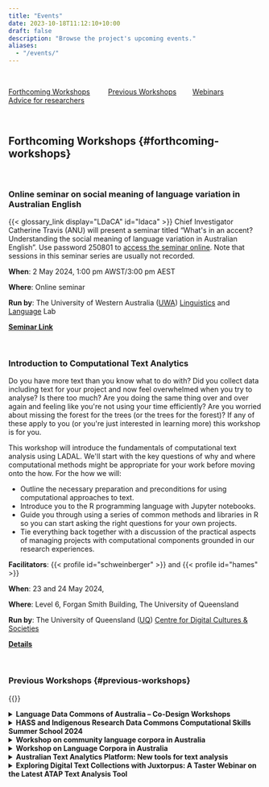 ```yaml
---
title: "Events"
date: 2023-10-18T11:12:10+10:00
draft: false
description: "Browse the project's upcoming events."
aliases:
  - "/events/"
---
```


<br>

[Forthcoming Workshops](#forthcoming-workshops) &emsp;&emsp;
[Previous Workshops](#previous-workshops)&emsp;&emsp;
[Webinars](#webinars) &emsp;&emsp;
[Advice for researchers](#advice) &emsp;&emsp;

<br>

## Forthcoming Workshops {#forthcoming-workshops}

<br>

### Online seminar on social meaning of language variation in Australian English

{{< glossary_link display="LDaCA" id="ldaca" >}} Chief Investigator Catherine Travis (ANU) will present a seminar titled “What's in an accent? Understanding the social meaning of language variation in Australian English”. Use password 250801 to [access the seminar online](https://uwa.zoom.us/j/6038975685?pwd=MEVGbE50dkFvT2M4NDl6YWFqL1pzdz09#success). Note that sessions in this seminar series are usually not recorded.

**When**: 2 May 2024, 1:00 pm AWST/3:00 pm AEST

**Where**: Online seminar

**Run by**: The University of Western Australia ([UWA](https://www.uwa.edu.au/)) [Linguistics](https://www.uwa.edu.au/schools/social-sciences/linguistics) and [Language](https://www.uwa.edu.au/schools/research/the-language-lab) Lab

**[Seminar Link](https://uwa.zoom.us/j/6038975685?pwd=MEVGbE50dkFvT2M4NDl6YWFqL1pzdz09#success)**

<br>

### Introduction to Computational Text Analytics

Do you have more text than you know what to do with? Did you collect data including text for your project and now feel overwhelmed when you try to analyse? Is there too much? Are you doing the same thing over and over again and feeling like you're not using your time efficiently? Are you worried about missing the forest for the trees (or the trees for the forest)? If any of these apply to you (or you're just interested in learning more) this workshop is for you.

This workshop will introduce the fundamentals of computational text analysis using LADAL. We'll start with the key questions of why and where computational methods might be appropriate for your work before moving onto the how. For the how we will:

- Outline the necessary preparation and preconditions for using computational approaches to text.
- Introduce you to the R programming language with Jupyter notebooks.
- Guide you through using a series of common methods and libraries in R so you can start asking the right questions for your own projects.
- Tie everything back together with a discussion of the practical aspects of managing projects with computational components grounded in our research experiences.

**Facilitators**: {{< profile id="schweinberger" >}} and {{< profile id="hames" >}}

**When**: 23 and 24 May 2024,

**Where**: Level 6, Forgan Smith Building, The University of Queensland

**Run by**: The University of Queensland ([UQ](https://www.uq.edu.au/)) [Centre for Digital Cultures & Societies](https://hass.uq.edu.au/Digital-Cultures-and-Societies)

**[Details](https://events.humanitix.com/introduction-to-computational-text-analytics-fm6j24un)**

<br>

### Previous Workshops {#previous-workshops}

{{<raw>}}

<details>
    <summary>
        <b>Language Data Commons of Australia – Co-Design Workshops</b>
    </summary>
    <p>
    The 2024 {{< glossary_link display="HASS" id="hass" >}} and Indigenous {{< glossary_link display="RDC" id="rdc" >}} Computational Skills Summer School aimed to empower participants with practical knowledge, build digital skills, and help inspire new research outcomes within these research communities.</p>

    <p>Participation wass aimed at researchers in the humanities, arts, social sciences and Indigenous fields of study. Themed streams explored geosocial and geospatial data applications in humanities, arts, social sciences, and Indigenous research, using {{< glossary_link display="ARDC" id="ardc" >}} {{< glossary_link display="tools" id="tools" >}} and services. Participants gained experience through seminars and workshops and were guided through hands-on use of free tools and platforms provided by the {{< glossary_link display="ARDC" id="ardc" >}} and its partners.</p>

    <p>For the {{< glossary_link display="ARDC" id="ardc" >}} Summer School, {{< glossary_link display="IDN" id="idn" >}} and LDaCA led a stream on the governance, management and usage of data, especially Indigenous data.</p>
    <ul>
    <li>A series of seminars will focus on sustainability, storage, usability and description of data.</li>
    <li>A case study will highlight how data is being managed for long-term access.</li>
    <li>A hands-on session will use {{< glossary_link display="Python" id="python" >}} code notebooks to analyse data.</li>

</ul>
<p>The case study and hands-on session will focus on geospatial aspects of data. Prior coding knowledge is not required for the hands-on session.</p>

<p><b><a href="https://www.eventbrite.com.au/e/language-data-commons-of-australia-co-design-workshops-tickets-802153060397" target="_blank">More information</a></b></p>

</details>

<details>
    <summary>
        <b>HASS and Indigenous Research Data Commons Computational Skills Summer School 2024</b>
    </summary>
    <p>
    The 2024 {{< glossary_link display="HASS" id="hass" >}} and Indigenous {{< glossary_link display="RDC" id="rdc" >}} Computational Skills Summer School aimed to empower participants with practical knowledge, build digital skills, and help inspire new research outcomes within these research communities.</p>

    <p>Participation wass aimed at researchers in the humanities, arts, social sciences and Indigenous fields of study. Themed streams explored geosocial and geospatial data applications in humanities, arts, social sciences, and Indigenous research, using {{< glossary_link display="ARDC" id="ardc" >}} tools and services. Participants gained experience through seminars and workshops and were guided through hands-on use of free tools and platforms provided by the {{< glossary_link display="ARDC" id="ardc" >}} and its partners.</p>

    <p>For the {{< glossary_link display="ARDC" id="ardc" >}} Summer School, {{< glossary_link display="IDN" id="idn" >}} and LDaCA led a stream on the governance, management and usage of data, especially Indigenous data.</p>
    <ul>
    <li>A series of seminars will focus on sustainability, storage, usability and description of data.</li>
    <li>A case study will highlight how data is being managed for long-term access.</li>
    <li>A hands-on session will use {{< glossary_link display="Python" id="python" >}} code notebooks to analyse data.</li>

</ul>
<p>The case study and hands-on session will focus on geospatial aspects of data. Prior coding knowledge is not required for the hands-on session.</p>

<p><b><a href="https://ardc.edu.au/event/hass-and-indigenous-rdc-summer-school-2024/" target="_blank">More information</a></b></p>

</details>

<details>
    <summary>
        <b>Workshop on community language corpora in Australia</b>
    </summary>
    <p>
    Australia is a highly multilingual and multicultural society, with more than 490 languages coming from around 300 ancestries and cultural traditions (ABS, 2021, 2022). For decades, the language and cultural maintenance of various immigrant groups have been under investigation by many scholars, not only in linguistics but also in history, sociology, anthropology, and other disciplines. This work has amassed a large body of data reflecting the languages of these communities, providing information about how Australia’s immigration history has contributed to the country today.</p>

    <p>The purpose of this workshop is to bring together scholars working with language corpora from across different disciplines. The workshop is being run as part of the Language Data Commons of Australia (LDaCA), which is working to build national research infrastructure for the Humanities and Social Sciences, facilitating sustainable access to and controlled use of digital language corpora for linguists, scholars across the Humanities and Social Sciences, and non-academics.</p>

    <p>The workshop will consist of presentations on language data collected from Australian immigrant communities for different research purposes, and will close with a panel discussion on needs and challenges around managing and archiving community language data in a way that is ethical, legal and culturally sensitive, and how LDaCA can help support that.</p>

    <p><b>When</b>: 9-10 November 2023</p>

    <p><b>Organisers</b>: <a href="mailto:li.nguyen@anu.edu.au">Li Nguyen</a> & Catherine Travis</p>

    <p><b>Program</b> (<a href="Workshop_CommunityLanguages_2023-program&abstracts.pdf">pdf</a> with abstracts)</p>

</details>

<details>
    <summary>
        <b>Workshop on Language Corpora in Australia</b>
    </summary>
    <p>
    Over decades of work in Australia, significant {{< glossary_link display="collections" id="collection" >}} of language data have been amassed, including of varieties of Australian English, Australian migrant languages, Australian Indigenous languages, sign languages and others. These collections represent a trove of knowledge not only of language in Australia, but also of Australia’s social and cultural history. And yet, not all are well known and many lack published descriptions. The purpose of this workshop is to provide an opportunity to share information about existing language corpora in Australia, with a view to producing a special issue of the _Australian Journal of Linguistics_ that introduces a selection of these corpora, explores how they can contribute to our understanding of language, society, and history in Australia, and considers avenues that such corpora open up for future research.</p>

    <p><b>When</b>: Monday July 3 2023</p>

    <p><b>Length</b>: Full day</p>

    <p><b>Organisers</b>: Catherine Travis & Li Nguyen</p>

    <p><b>Program</b> (<a href="Workshop_LanguageCorporaInAus_2023.pdf">pdf</a> with abstracts)</p>

</details>

<details>
    <summary>
        <b>Australian Text Analytics Platform: New tools for text analysis</b>
    </summary>
    <p>
    The main means of delivery for {{< glossary_link display="ATAP" id="atap" >}} is {{< glossary_link display="Jupyter notebooks" id="jupyter-notebook" >}} and this half-day workshop began with a brief introduction to notebooks for participants not already familiar with the technology. The main body of the workshop introduced two tools made available by {{< glossary_link display="ATAP" id="atap" >}}, and the session ended with a short summary of other tools being developed in recent work.</p>

    <p><b>When</b>: Monday June 19 2023</p>

    <p><b>Length</b>: 3 hours</p>

    <p><b>Facilitators</b>: Simon Musgrave, Sam Hames, Ben Foley, Chao Sun</p>

    <p><b>More Information</b>This workshop was a satellite event of the 7th Conference of the International Society for the Linguistics of English (ISLE7) - see the <a href="https://languages-cultures.uq.edu.au/isle7" target="_blank">conference website</a> for further details.</p>

</details>

<details>
    <summary>
        <b>Exploring Digital Text Collections with Juxtorpus: A Taster Webinar on the Latest ATAP Text Analysis Tool</b>
    </summary>
    <p>
    Join us for a hybrid taster webinar on the latest addition to the suite of {{< glossary_link display="ATAP" id="atap" >}} text analysis tools - Juxtorpus. Developed to provide a unified framework for managing and exploring text contents and {{< glossary_link display="metadata" id="metadata" >}}, Juxtorpus offers a Corpus package that enables flexible building, exploration, and slicing of your corpus while maintaining its shape, and a Jux package that allows for easy comparison and highlighting of differences between any two corpora with tools and visualisations that come off-the-shelf. During the webinar, we'll also show you how to use other {{< glossary_link display="ATAP" id="atap" >}} tools in combination with the Corpus to create a reusable workflow that will boost your analysis capabilities.</p>

  <p>This 1.5-hour webinar will come with minimal hands-on opportunities, and we invite anyone interested in learning how to handle and analyse their digital text collections to join us. No programming knowledge or skills are required.</p>

    <p><b>When</b>: Thursday May 25 2023</p>

    <p><b>Length</b>: 90 minutes</p>

    <p><b>Facilitators</b>: Chao Sun</p>

    </details>

<details>
    <summary>
        <b>Jefferson Transcript Search Tool</b>
    </summary>
    <p>
    The Search Tool project uses programming to explore how to easily search and manipulate transcripts without the need to 'clean' the transcript. A browser-based tool has been developed, designed to be used by researchers unfamiliar with programming. (<a href="WorkshopAnsell.pdf">flier</a>)</p>
    <p>The workshop was presented by Evelyn Ansell and is an outcome of her Career Development placement with Australia's Academic and Research Network <a href="https://www.aarnet.edu.au/" target="_blank">AARNET</a>. The {{< glossary_link display="Jupyter Notebook" id="jupyter-notebook" >}} tool and this workshop have been developed during that placement.</p>

    <p><b>When</b>: Friday March 17 2023</p>

    <p><b>Length</b>: 90 minutes</p>

    <p><b>Facilitators</b>: Evelyn Ansell</p>

    </details>

<details>
    <summary>
        <b>A hands-on guide to Semantic Tagger for your text data analysis</b>
    </summary>
    <p>
    The Australian Text Analytics Platform ({{< glossary_link display="ATAP" id="atap" >}}) project is a project that aims to provide researchers with the tools and training for analysing, processing, and exploring text. As part of this project, we have adapted with permission, a Semantic Tagger, developed by the University Centre for Computer Corpus Research on Language (<a href="https://ucrel.lancs.ac.uk/" target="_blank">UCREL</a>) at Lancaster University. This tool uses the {{< glossary_link display="Python" id="python" >}} Multilingual UCREL Semantic Analysis System <a href="https://pypi.org/project/pymusas/" target="_blank">PyMUSAS</a>) to tag your text data so that you can extract token level semantic tags from your text. In addition to the USAS tags, this tool can also recognise Multi Word Expressions (MWE), i.e. expressions formed by two or more words that behave like a unit such as 'South Australia', and identifies lemmas and Part-of-Speech (POS) tags in the text. For example, in the sentence ‘President Joe Biden attended two meetings today’, the tool will tag each token with its semantic tag like this -> ‘President Joe Biden’: MWE of [Personal names], ‘attended’: [Participating], ‘two’: [Number], ‘meetings’: [Participating] and ‘today’: [Time: Present; simultaneous]. This tool is available in both English and multi-lingual (Chinese, Italian and Spanish) versions and supports saving the results locally for further analysis, enabling you to gain meaningful insights into your research questions.</p>
    
    <p><b>When</b>: Wednesday March 22 2023</p>

    <p><b>Length</b>: 90 minutes</p>

    <p><b>Facilitators</b>: Sony Jufri</p>

    </details>

<details>
    <summary>
        <b>Australian Text Analytics Platform tools: Discursis, Juxtorpus, Quotation tool and Semantic tagger</b>
    </summary>
    <p>
    This workshop was part of the {{< glossary_link display="USyd" id="usyd" >}} Digital Humanities Day 2023.</p>
    <p>The workshop demonstrated and taught several recently or soon-to-be-released tools from the {{< glossary_link display="ATAP" id="atap" >}} text analytic tool collection. These tools include Discursis for analysing human conversational texts, Juxtorpus for advanced corpus slicing and comparison, Semantic Tagger for semantically tagging every word in your text collections, and Quotation Tool for NLP algorithm-based quotation extraction, analysis, and visualisation.</p>
    
    <p><b>When</b>: Tuesday March 14 2023</p>

    <p><b>Length</b>: 3 hours</p>

    <p><b>Facilitators</b>: Staff of the <a href="https://www.sydney.edu.au/research/facilities/sydney-informatics-hub.html" target="_blank">Sydney Informatics Hub</a></p>

    </details>

<details>
    <summary>
        <b>HASS Research Data Commons and IRC Computational Skills Summer School</b>
    </summary>
    <p>
    The Australian Research Data Commons (<a href="https://www.ardc.edu.au" target="_blank">ARDC</a>) through the {{< glossary_link display="HASS" id="hass" >}} Research Data Commons and Indigenous Research Capability ({{< glossary_link display="HASS" id="hass" >}} {{< glossary_link display="RDC" id="rdc" >}} and IRC Program) offered a Computational Skills Summer School in Sydney, February 7 and 8, 2023.</p>
    <p>The Summer School featured skills development workshops to help researchers use the research infrastructure that is being created in the {{< glossary_link display="HASS" id="hass" >}} {{< glossary_link display="RDC" id="rdc" >}} and IRC Program.</p>
    <p>The projects from the {{< glossary_link display="HASS" id="hass" >}} {{< glossary_link display="RDC" id="rdc" >}} and IRC Program presented workshops on using the tools and platforms.</p>
    <p><a href="https://ardc.edu.au/wp-content/uploads/2023/02/hass-computational-skills-summer-school-agenda_-7-8-feb.pdf" target="_blank">Program</a></p>
    </details>

<details>
    <summary>
        <b>Pre-conference workshop (before the 2022 Conference of the Australian Linguistic Society)</b>
    </summary>
    <p>
    LDaCA and {{< glossary_link display="ATAP" id="atap" >}} presented a day of workshop activities to give ALS conference delegates the opportunity to learn more about the work of the two projects. The day included:</p>
    <ul>
    <li>an overview of the projects and the work to date</li>
    <li>reports on specific sub-projects</li>
    <li>introductory workshops on the tools and resources being developed</li>
    <li>a workshop on using Discursis, a tool for tracking topics in interactive use of language</li>
    <li>the opportunity to influence future work by exploring and providing feedback on the data interface which we are building.</li>
    </ul>
    <p><a href="ALS2022-program.pdf">Program</a></p>
    </details>

<details>
    <summary>
        <b>Geolocating Australian Historical Resources</b>
    </summary>
    <p>
    This workshop was part of the Australian Society of Archivists 2022 Conference</p>
        
    <p><b>When</b>: October 2 2022</p>

    <p><b>Length</b>: 3 hours</p>

    <p><b>Facilitators</b>: Michael Niemann, Fiannuala Morgan (ANU), Simon Musgrave</p>

    </details>

<details>
    <summary>
        <b>Learn how to collect and analyse comments on YouTube videos using the open-source tools Youte and Discursis</b>
    </summary>
            
    <p><b>When</b>: September 21 2022</p>

    <p><b>Length</b>: 3 hours</p>

    <p><b>Facilitators</b>: Boyd Nguyen ({{< glossary_link display="ADO" id="ado" >}}), Sam Hames ({{< glossary_link display="ATAP" id="atap" >}})</p>

    </details>

<details>
    <summary>
        <b>Finding quotes and speakers in text using the ATAP quotation tools</b>
    </summary>
            
    <p><b>When</b>: September 8 2022</p>

    <p><b>Length</b>: 1 hour</p>

    <p><b>Facilitators</b>: Sony Jufri</p>

    </details>

<details>
    <summary>
        <b>Advance care planning for your research data</b>
    </summary>
            
    <p><b>When</b>: September 8 2022</p>

    <p><b>Event</b>: FAVeR Showcasing Approaches to Digital Humanities for Researchers</p>

    <p><b>Length</b>: 1 hour</p>

    <p><b>Facilitators</b>: Sam Hames, Ben Foley</p>

---

<br>

<p><b>When</b>: June 21 2022</p>

    <p><b>Event</b>: <a href="https://sicss.io/2022/sydney/" target="_blank">SICSS-Sydney</a></p>

    <p><b>Length</b>: 1 hour</p>

    <p><b>Facilitators</b>: Sam Hames, Ben Foley</p>
    </details>

<details>
    <summary>
        <b>Computational Thinking in the Humanities</b>
    </summary>

    <p>The workshop Computational Thinking in the Humanities was a 3-hour online workshop featuring two plenary talks, lightning presentations, as well as a panel discussion. The workshop was co-organised by the <a href="https://www.atap.edu.au/" target="_blank">Australian Text Analytics Platform</a>, <a href="https://www.kielipankki.fi/organization/fin-clariah/" target="_blank">FIN-CLARIAH</a> and its UEF representatives, and the <a href="https://www.digitalobservatory.net.au/" target="_blank">Australian Digital Observatory</a>.</p>

    <p><b>When</b>: September 1 2022</p>

    <p><b>Length</b>: 3 hours</p>

    <p><a href="https://ladal.edu.au/compthink.html" target="_blank">Further details</a></p>

    </details>

<details>
    <summary>
        <b>Network analysis and Topic Modeling on Twitter data using R</b>
    </summary>

    <p><b>Event</b>: Joint event {{< glossary_link display="ADO" id="ado" >}} and {{< glossary_link display="ATAP" id="atap" >}}</a></p>

    <p><b>When</b>: May 18 2022</p>

    <p><b>Length</b>: 3 hours</p>

    <p><b>Facilitators</b>: Alice Miller ({{< glossary_link display="ADO" id="ado" >}}), Simon Musgrave ({{< glossary_link display="ATAP" id="atap" >}})</p>

    </details>

<details>
    <summary>
        <b>Monotreme Mania! Comparative text analytics on Twitter data</b>
    </summary>

    <p><b>Event</b>: Joint event {{< glossary_link display="ADO" id="ado" >}} and {{< glossary_link display="ATAP" id="atap" >}}</a></p>

    <p><b>When</b>: March 16 2022</p>

    <p><b>Length</b>: 3 hours</p>

    <p><b>Facilitators</b>: Sam Hames, Simon Musgrave</p>

    </details>

<details>
    <summary>
        <b>An introduction to Jupyter notebooks for text analysis: Virtual workshop for absolute beginners</b>
    </summary>
            
    <p><b>When</b>: November 22 2023</p>

    <p><b>Event</b>: <a href="https://resbaz.github.io/resbaz2023qld/" target="_blank">Research Bazaar QLD 2023</a></p>

    <p><b>Length</b>: 2 hours</p>

    <p><b>Facilitators</b>: Sara King, Simon Musgrave</p>

---

    <p><b>When</b>: August 24 2022</p>

    <p><b>Event</b>: FAVeR Showcasing Approaches to Digital Humanities for Researchers</p>

    <p><b>Length</b>: 2 hours</p>

    <p><b>Facilitators</b>: Sara King, Simon Musgrave</p>

---

    <p><b>When</b>: July 27 2022</p>

    <p><b>Event</b>: Workshop for Sydney Corpus Lab</a></p>

    <p><b>Length</b>: 3 hours</p>

    <p><b>Facilitators</b>: Sara King, Simon Musgrave</p>

---

    <p><b>When</b>: November 24 2021</p>

    <p><b>Event</b>: Digital Humanities Australasia 2021 Conference</p>

    <p><b>Length</b>: 3 hours</p>

    <p><b>Facilitators</b>: Sara King, Simon Musgrave</p>

{{</raw>}}

<br>

If your university or organisation would like to host a workshop, please [contact us](mailto:ldaca@uq.edu.au).

<br>

## Webinars {#webinars}

Our webinar series is a joint initiative with the Language Technology and Data Analysis Laboratory ([LADAL](https://slcladal.github.io/index.html)) at the School of Languages and Cultures, The University of Queensland.

{{<raw>}}

<details>
<summary><b>October 3 2022 - Paweł Kamocki: European Union Data Protection initiatives and their consequences for research</b></summary>
<p>The European Union, with its large population and GDP, is a leading force in regulatory globalisation. This webinar will discuss recent developments in legal frameworks affecting research data in Europe. Apart from the General Data Protection Regulation which, since its entry into application in 2018, has become an international standard of personal data protection, the recent introduction of statutory {{< glossary_link display="copyright" id="copyright" >}} exceptions for Text and Data Mining will also be discussed. Moreover, the webinar will also include a presentation of the most recent changes in EU law, such as the Data Governance Act and the Artificial Intelligence Act, which are expected to enter into application in the coming years.</p>

<p><b>Paweł Kamocki</b> is a legal expert in Leibniz-Institut für Deutsche Sprache, Mannheim. He studied linguistics and law, and in 2017 obtained his doctorate in law from the universities of Paris and Münster for a thesis on legal aspects of data-intensive university research, with a focus on Knowledge Commons. He worked as a research and teaching assistant at the Paris Descartes university (now: Université de Paris), then also in the private sector. He is certified to work as an attorney in France. An active member of the <a href="https://www.clarin.eu/" target="_blank">CLARIN</a> community since 2012, he currently chairs the CLARIN Legal and Ethical Issues Committee. He also worked with other projects and initiatives in the field of research data policy (RDA, EUDAT) and co-created several LegalTech tools for researchers. One of his main research interests are legal issues in Machine Translation.</p>
</details>

<details>
<summary><b>August 1 2022 - Václav Cvrček: The Czech national Corpus</b></summary>
<p><b><a href="https://ucnk.ff.cuni.cz/en/institute/people/vaclav-cvrcek-2/" target="_blank">Václav Cvrček</a></b> is a linguist who deals with the description of the Czech language, especially with the use of large electronic corpora and quantitative methods. In 2013-2016 he worked as the director of the <a href="https://ucnk.ff.cuni.cz/en/" target="_blank">Czech National Corpus</a> project, since 2016 he has been the deputy director. Recently, he has been focusing on research on textual variability and corpus-based discourse analysis with a focus on online media.</p>

</details>

<details>
<summary><b>June 6 2022 - Barbara McGillivray: The <i>Journal of Open Humanities Data</i></b></summary>
<p><b>Barbara McGillivray</b> is a Turing Research Fellow at <a href="https://www.turing.ac.uk/" target="_blank">The Alan Turing Institute</a>, and Editor in Chief of the <a href="https://openhumanitiesdata.metajnl.com/" target="_blank">Journal of Open Humanities Data</a>. Since September 2021 she is also a lecturer in Digital Humanities and Cultural Computation at the <a href="https://www.kcl.ac.uk/ddh" target="_blank">Department of Digital Humanities of King's College London</a>. Before joining the Turing, she was language technologist in the Dictionary division of Oxford University Press and data scientist in the Open Research Group of Springer Nature. Her research at the Turing is on how words change meaning over time and how to model this change in computational ways. She works on machine-learning models for the change in meaning of words in historical times (Ancient Greek, Latin, eighteen-century English) and in contemporary texts (Twitter, web archives, emoji). Her interdisciplinary contribution covers Data Science, Natural Language Processing, Historical Linguistics and other humanistic fields, to push the boundaries of what academic disciplines separately have achieved so far on this topic.</p>

</details>

<details>
<summary><b>4 April 2022 - Keoni Mahelona: A practical approach to Indigenous data sovereignty</b></summary>
<p><b>Keoni Mahelona</b> is the Chief Technical Officer of <a href="https://tehiku.nz/" target="_blank">Te Hiku Media</a> where he is a part of the team developing the Kaitiakitanga Licence. This licence seeks to balance the importance of publicly accessible data with the reality that Indigenous Peoples may not have access to the resources that enable them to benefit from public data. By simply opening access to data and knowledge, Indigenous Peoples could be further colonised and taken advantage of in a digital, modern world. Therefore Keoni is committed to devising {{< glossary_link display="data governance" id="data-governance" >}} regimes which enable Indigenous Peoples to reclaim and maintain sovereignty over Indigenous data.</p>

</details>

{{</raw>}}

<br>

## Advice for researchers {#advice}

LDaCA has previously run regular online office hours, jointly hosted with the Australian Digital Observatory ({{< glossary_link display="ADO" id="ado" >}}). This activity will not continue in 2024, but LDaCA and {{< glossary_link display="ADO" id="ado" >}} are developing an alternative model to help Australian researchers working with linguistics, text analytics, digital and computational methods, social media and web archives.

In the meantime, you are welcome to contact us by email at [ldaca@uq.edu.au](mailto:ldaca@uq.edu.au) with your technical questions, research problems and rough ideas to get advice and feedback from the combined expertise of our {{< glossary_link display="ARDC" id="ardc" >}} research infrastructure projects. No question is too small, and even if we don’t know the answer we are likely to be able to point you to someone who does.

<br>
